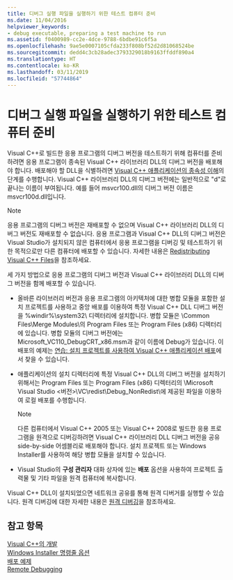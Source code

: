 ```yaml
---
title: 디버그 실행 파일을 실행하기 위한 테스트 컴퓨터 준비
ms.date: 11/04/2016
helpviewer_keywords:
- debug executable, preparing a test machine to run
ms.assetid: f0400989-cc2e-4dce-9788-6bdbe91c6f5a
ms.openlocfilehash: 9ae5e0007105cfda233f808bf52d2d81068524be
ms.sourcegitcommit: dedd4c3cb28adec3793329018b9163ffddf890a4
ms.translationtype: HT
ms.contentlocale: ko-KR
ms.lasthandoff: 03/11/2019
ms.locfileid: "57744864"
---
```

# <a name="preparing-a-test-machine-to-run-a-debug-executable"></a>디버그 실행 파일을 실행하기 위한 테스트 컴퓨터 준비

Visual C++로 빌드한 응용 프로그램의 디버그 버전을 테스트하기 위해 컴퓨터를 준비하려면 응용 프로그램이 종속된 Visual C++ 라이브러리 DLL의 디버그 버전을 배포해야 합니다. 배포해야 할 DLL을 식별하려면 [Visual C++ 애플리케이션의 종속성 이해](../ide/understanding-the-dependencies-of-a-visual-cpp-application.md)의 단계를 수행합니다. Visual C++ 라이브러리 DLL의 디버그 버전에는 일반적으로 "d"로 끝나는 이름이 부여됩니다. 예를 들어 msvcr100.dll의 디버그 버전 이름은 msvcr100d.dll입니다.

> [!NOTE]
>  응용 프로그램의 디버그 버전은 재배포할 수 없으며 Visual C++ 라이브러리 DLL의 디버그 버전도 재배포할 수 없습니다. 응용 프로그램과 Visual C++ DLL의 디버그 버전은 Visual Studio가 설치되지 않은 컴퓨터에서 응용 프로그램을 디버깅 및 테스트하기 위한 목적으로만 다른 컴퓨터에 배포할 수 있습니다. 자세한 내용은 [Redistributing Visual C++ Files](../ide/redistributing-visual-cpp-files.md)을 참조하세요.

세 가지 방법으로 응용 프로그램의 디버그 버전과 Visual C++ 라이브러리 DLL의 디버그 버전을 함께 배포할 수 있습니다.

- 올바른 라이브러리 버전과 응용 프로그램의 아키텍처에 대한 병합 모듈을 포함한 설치 프로젝트를 사용하고 중앙 배포를 이용하여 특정 Visual C++ DLL 디버그 버전을 %windir%\system32\ 디렉터리에 설치합니다. 병합 모듈은 \Common Files\Merge Modules\\의 Program Files 또는 Program Files (x86) 디렉터리에 있습니다. 병합 모듈의 디버그 버전에는 Microsoft_VC110_DebugCRT_x86.msm과 같이 이름에 Debug가 있습니다. 이 배포의 예제는 [연습: 설치 프로젝트를 사용하여 Visual C++ 애플리케이션 배포](../ide/walkthrough-deploying-a-visual-cpp-application-by-using-a-setup-project.md)에서 찾을 수 있습니다.

- 애플리케이션의 설치 디렉터리에 특정 Visual C++ DLL의 디버그 버전을 설치하기 위해서는 Program Files 또는 Program Files (x86) 디렉터리의 \Microsoft Visual Studio \<버전&gt;\VC\redist\Debug_NonRedist\\에 제공된 파일을 이용하여 로컬 배포를 수행합니다.

    > [!NOTE]
    >  다른 컴퓨터에서 Visual C++ 2005 또는 Visual C++ 2008로 빌드한 응용 프로그램을 원격으로 디버깅하려면 Visual C++ 라이브러리 DLL 디버그 버전을 공유 side-by-side 어셈블리로 배포해야 합니다. 설치 프로젝트 또는 Windows Installer를 사용하여 해당 병합 모듈을 설치할 수 있습니다.

- Visual Studio의 **구성 관리자** 대화 상자에 있는 **배포** 옵션을 사용하여 프로젝트 출력물 및 기타 파일을 원격 컴퓨터에 복사합니다.

Visual C++ DLL이 설치되었으면 네트워크 공유를 통해 원격 디버거를 실행할 수 있습니다. 원격 디버깅에 대한 자세한 내용은 [원격 디버깅](/visualstudio/debugger/remote-debugging.md)을 참조하세요.

## <a name="see-also"></a>참고 항목

[Visual C++의 개발](../ide/deployment-in-visual-cpp.md)<br>
[Windows Installer 명령줄 옵션](/windows/desktop/Msi/command-line-options)<br>
[배포 예제](../ide/deployment-examples.md)<br>
[Remote Debugging](/visualstudio/debugger/remote-debugging.md)
